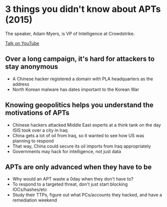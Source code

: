 # 3 things you didn't know about APTs (2015)

The speaker, Adam Myers, is VP of Intelligence at Crowdstrike.

[Talk on YouTube](https://www.youtube.com/watch?v=v8u0yz_ezqQ)

## Over a long campaign, it's hard for attackers to stay anonymous

- A Chinese hacker registered a domain with PLA headquarters as the address
- North Korean malware has dates important to the Korean War

## Knowing geopolitics helps you understand the motivations of APTs

- Chinese hackers attacked Middle East experts at a think tank on the day ISIS took over a city in Iraq
- China gets a lot of oil from Iraq, so it wanted to see how US was planning to respond
- That way, China could secure its oil imports from Iraq appropriately
- Governments may hack for intelligence, not just data

## APTs are only advanced when they have to be

- Why would an APT waste a 0day when they don't have to?
- To respond to a targeted threat, don't just start blocking IOCs/hashes/etc
- Study their TTPs, figure out what PCs/accounts they hacked, and have a remediation weekend
